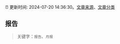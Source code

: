 :alarm_clock: 更新时间: 2024-07-20 14:36:30。[文章来源](/README.md)、[文章分类](/TAGS.md)

## 报告


> 关键字：`报告`、`月报`




